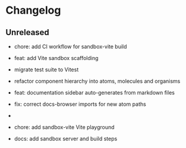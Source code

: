 # Changelog

## Unreleased

- chore: add CI workflow for sandbox-vite build

- feat: add Vite sandbox scaffolding

- migrate test suite to Vitest

- refactor component hierarchy into atoms, molecules and organisms

- feat: documentation sidebar auto-generates from markdown files

- fix: correct docs-browser imports for new atom paths
- 
- chore: add sandbox-vite Vite playground

- docs: add sandbox server and build steps


